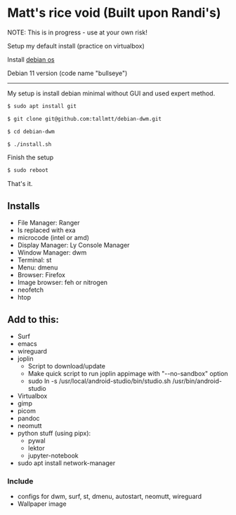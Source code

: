 # Matt's rice void (Built upon Randi's)

NOTE: This is in progress - use at your own risk!

Setup my default install (practice on virtualbox)

Install [debian os](https://cdimage.debian.org/cdimage/unofficial/non-free/cd-including-firmware/current/amd64/iso-cd/)

Debian 11 version (code name "bullseye")

---

My setup is install debian minimal without GUI and used expert method.

```bash
$ sudo apt install git

$ git clone git@github.com:tallmtt/debian-dwm.git

$ cd debian-dwm

$ ./install.sh
```

Finish the setup
```bash
$ sudo reboot
```
That's it.

## Installs

- File Manager: Ranger
- ls replaced with exa
- microcode (intel or amd)
- Display Manager: Ly Console Manager
- Window Manager: dwm
- Terminal: st
- Menu: dmenu
- Browser: Firefox 
- Image browser: feh or nitrogen
- neofetch 
- htop

## Add to this:

- Surf
- emacs
- wireguard
- joplin
    - Script to download/update
    - Make quick script to run joplin appimage with "--no-sandbox" option
    - sudo ln -s /usr/local/android-studio/bin/studio.sh /usr/bin/android-studio
- Virtualbox
- gimp
- picom
- pandoc
- neomutt
- python stuff (using pipx):
  - pywal
  - lektor
  - jupyter-notebook
- sudo apt install network-manager 

### Include

- configs for dwm, surf, st, dmenu, autostart, neomutt, wireguard
- Wallpaper image
